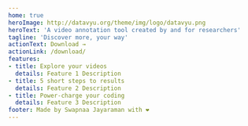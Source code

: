 ```yaml
---
home: true
heroImage: http://datavyu.org/theme/img/logo/datavyu.png
heroText: 'A video annotation tool created by and for researchers'
tagline: 'Discover more, your way'
actionText: Download →
actionLink: /download/
features:
- title: Explore your videos 
  details: Feature 1 Description
- title: 5 short steps to results
  details: Feature 2 Description
- title: Power-charge your coding
  details: Feature 3 Description
footer: Made by Swapnaa Jayaraman with ❤️
---
```

